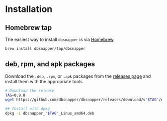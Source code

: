 # Installation

## Homebrew tap
 
The easiest way to install `dbsnapper` is via [Homebrew](https://brew.sh/)

```sh
brew install dbsnapper/tap/dbsnapper
```

## deb, rpm, and apk packages

Download the `.deb`, `.rpm`, or `.apk` packages from the [releases page][releases] and install them with the appropriate tools.

```sh title="Example installation via dpkg"
# Download the release
TAG=0.9.8
wget https://github.com/dbsnapper/dbsnapper/releases/download/v"$TAG"/dbsnapper_"$TAG"_Linux_amd64.deb 

## Install with dpkg
dpkg -i dbsnapper_"$TAG"_Linux_amd64.deb
```

[releases]: https://github.com/dbsnapper/dbsnapper/releases